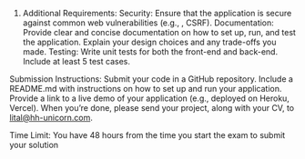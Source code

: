 
1. Additional Requirements:
Security: Ensure that the application is secure against common web vulnerabilities (e.g., , CSRF).
Documentation: Provide clear and concise documentation on how to set up, run, and test the application. Explain your design choices and any trade-offs you made.
Testing: Write unit tests for both the front-end and back-end. Include at least 5 test cases.

Submission Instructions:
Submit your code in a GitHub repository.
Include a README.md with instructions on how to set up and run your application.
Provide a link to a live demo of your application (e.g., deployed on Heroku, Vercel).
When you’re done, please send your project, along with your CV, to lital@hh-unicorn.com.

Time Limit:
You have 48 hours from the time you start the exam to submit your solution
